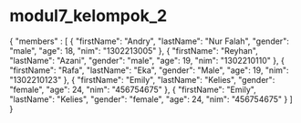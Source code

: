 # modul7_kelompok_2

{
  "members" : [
    {
       "firstName": "Andry",
       "lastName": "Nur Falah",
       "gender": "male",
       "age": 18,
       "nim": "1302213005"
    },
    {
       "firstName": "Reyhan",
       "lastName": "Azani",
       "gender": "male",
       "age": 19,
       "nim": "1302210110"
    },
    {
       "firstName": "Rafa",
       "lastName": "Eka",
       "gender": "Male",
       "age": 19,
       "nim": "1302210123"
    },
    {
       "firstName": "Emily",
       "lastName": "Kelies",
       "gender": "female",
       "age": 24,
       "nim": "456754675"
    },
    {
       "firstName": "Emily",
       "lastName": "Kelies",
       "gender": "female",
       "age": 24,
       "nim": "456754675"
    }
  ]
}
